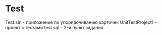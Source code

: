 # Test

Test.sln - приложение по упорядочиванию карточек
UnitTestProject1 - проект с тестами
test.sql - 2-й пункт задания
